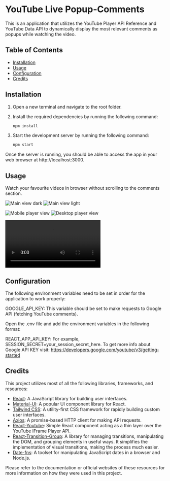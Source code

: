 # YouTube Live Popup-Comments

This is an application that utilizes the YouTube Player API Reference and YouTube Data API to dynamically display the most relevant comments as popups while watching the video.

## Table of Contents

- [Installation](#installation)
- [Usage](#usage)
- [Configuration](#configuration)
- [Credits](#credits)

## Installation

1. Open a new terminal and navigate to the root folder.
2. Install the required dependencies by running the following command:

   ```bash
   npm install
   ```

3. Start the development server by running the following command:

   ```bash
   npm start
   ```

Once the server is running, you should be able to access the app in your web browser at http://localhost:3000.

## Usage

Watch your favourite videos in browser without scrolling to the comments section.

![Main view dark](./assets/preview-mobile-dark.png)
![Main view light](./assets/preview-mobile-light.png)

![Mobile player view](./assets/player-mobile.png)
![Desktop player view](./assets/player-desktop.png)

![Sample popup view](./assets/sample.mp4)

## Configuration

The following environment variables need to be set in order for the application to work properly:

GOOGLE_API_KEY: This variable should be set to make requests to Google API (fetching YouTube comments).

Open the .env file and add the environment variables in the following format:

REACT_APP_API_KEY: For example, SESSION_SECRET=your_session_secret_here. To get more info about Google API KEY visit: https://developers.google.com/youtube/v3/getting-started

## Credits

This project utilizes most of all the following libraries, frameworks, and resources:

- [React](https://reactjs.org/): A JavaScript library for building user interfaces.
- [Material-UI](https://material-ui.com/): A popular UI component library for React.
- [Tailwind CSS](https://tailwindcss.com/): A utility-first CSS framework for rapidly building custom user interfaces.
- [Axios](https://axios-http.com/): A promise-based HTTP client for making API requests.
- [React-Youtube](https://www.npmjs.com/package/react-youtube): Simple React component acting as a thin layer over the YouTube IFrame Player API.
- [React-Transition-Group](https://reactcommunity.org/react-transition-group/): A library for managing transitions, manipulating the DOM, and grouping elements in useful ways. It simplifies the implementation of visual transitions, making the process much easier.
- [Date-fns](https://date-fns.org/): A toolset for manipulating JavaScript dates in a browser and Node.js.

Please refer to the documentation or official websites of these resources for more information on how they were used in this project.
